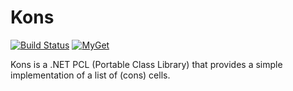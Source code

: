 # Kons

[![Build Status][build-badge]][builds]
[![MyGet][myget-badge]][edge-pkgs]

Kons is a .NET PCL (Portable Class Library) that provides a simple
implementation of a list of (cons) cells.


  [build-badge]: https://img.shields.io/appveyor/ci/raboof/kons.svg
  [myget-badge]: https://img.shields.io/myget/raboof/v/Kons.svg?label=myget
  [edge-pkgs]: https://www.myget.org/feed/raboof/package/nuget/Kons
  [builds]: https://ci.appveyor.com/project/raboof/kons